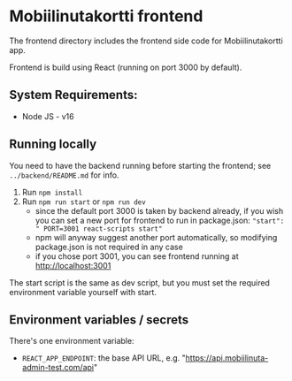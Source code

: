 # Mobiilinutakortti frontend

The frontend directory includes the frontend side code for Mobiilinutakortti app.

Frontend is build using React (running on port 3000 by default).

## System Requirements:

- Node JS - v16

## Running locally

You need to have the backend running before starting the frontend; see `../backend/README.md` for info.

1. Run `npm install`
2. Run `npm run start` or `npm run dev`
    * since the default port 3000 is taken by backend already, if you wish you can set a new port for frontend to run in package.json: `"start": " PORT=3001 react-scripts start"`
    * npm will anyway suggest another port automatically, so modifying package.json is not required in any case
    * if you chose port 3001, you can see frontend running at [http://localhost:3001](http://localhost:3001)

The start script is the same as dev script, but you must set the required environment variable yourself with start.

## Environment variables / secrets

There's one environment variable:
* `REACT_APP_ENDPOINT`: the base API URL, e.g. "https://api.mobiilinuta-admin-test.com/api"
